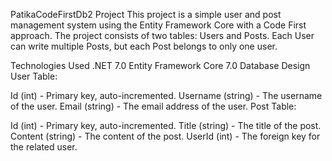PatikaCodeFirstDb2 Project
This project is a simple user and post management system using the Entity Framework Core with a Code First approach. The project consists of two tables: Users and Posts. Each User can write multiple Posts, but each Post belongs to only one user.

Technologies Used
.NET 7.0
Entity Framework Core 7.0
Database Design
User Table:

Id (int) - Primary key, auto-incremented.
Username (string) - The username of the user.
Email (string) - The email address of the user.
Post Table:

Id (int) - Primary key, auto-incremented.
Title (string) - The title of the post.
Content (string) - The content of the post.
UserId (int) - The foreign key for the related user.
